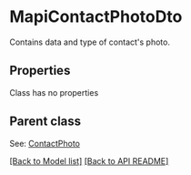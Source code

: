 
# MapiContactPhotoDto

Contains data and type of contact&#39;s photo.             

## Properties
Class has no properties

## Parent class

See: [ContactPhoto](ContactPhoto.md)



[[Back to Model list]](Models.md) [[Back to API README]](README.md)

